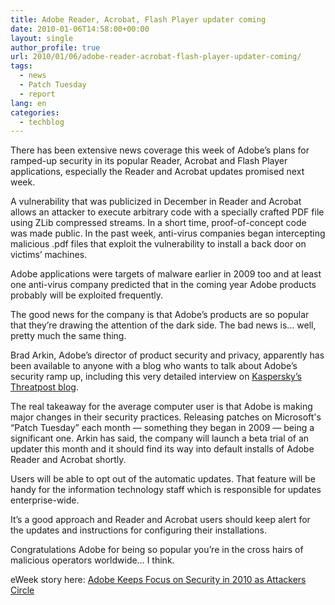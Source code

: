 ```yaml
---
title: Adobe Reader, Acrobat, Flash Player updater coming
date: 2010-01-06T14:58:00+00:00
layout: single
author_profile: true
url: 2010/01/06/adobe-reader-acrobat-flash-player-updater-coming/
tags:
  - news
  - Patch Tuesday
  - report
lang: en
categories: 
  - techblog
---
```

There has been extensive news coverage this week of Adobe’s plans for ramped-up security in its popular Reader, Acrobat and Flash Player applications, especially the Reader and Acrobat updates promised next week.

A vulnerability that was publicized in December in Reader and Acrobat allows an attacker to execute arbitrary code with a specially crafted PDF file using ZLib compressed streams. In a short time, proof-of-concept code was made public. In the past week, anti-virus companies began intercepting malicious .pdf files that exploit the vulnerability to install a back door on victims’ machines.

Adobe applications were targets of malware earlier in 2009 too and at least one anti-virus company predicted that in the coming year Adobe products probably will be exploited frequently.

The good news for the company is that Adobe’s products are so popular that they’re drawing the attention of the dark side. The bad news is… well, pretty much the same thing.

Brad Arkin, Adobe’s director of product security and privacy, apparently has been available to anyone with a blog who wants to talk about Adobe’s security ramp up, including this very detailed interview on [Kaspersky’s Threatpost blog](http://threatpost.com/en_us/blogs/despite-danger-adobe-says-javascript-support-important-010410).

The real takeaway for the average computer user is that Adobe is making major changes in their security practices. Releasing patches on Microsoft's “Patch Tuesday” each month — something they began in 2009 — being a significant one. Arkin has said, the company will launch a beta trial of an updater this month and it should find its way into default installs of Adobe Reader and Acrobat shortly.

Users will be able to opt out of the automatic updates. That feature will be handy for the information technology staff which is responsible for updates enterprise-wide.

It’s a good approach and Reader and Acrobat users should keep alert for the updates and instructions for configuring their installations.

Congratulations Adobe for being so popular you’re in the cross hairs of malicious operators worldwide… I think.

eWeek story here: [Adobe Keeps Focus on Security in 2010 as Attackers Circle](http://www.eweek.com/c/a/Security/Adobe-Eyes-Security-in-2010-as-Attackers-Circle-447781/)